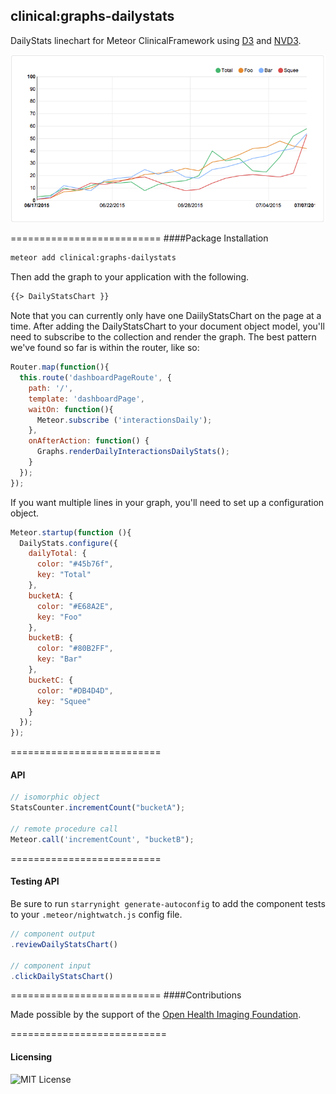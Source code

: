 ## clinical:graphs-dailystats


DailyStats linechart for Meteor ClinicalFramework using [D3](http://d3js.org/) and [NVD3](http://nvd3.org/).  




![DailyStats Screenshot](https://raw.githubusercontent.com/awatson1978/clinical-graphs-dailystats/master/screenshot2.png)

==========================
####Package Installation  

````bash
meteor add clinical:graphs-dailystats
````

Then add the graph to your application with the following.  

````html
{{> DailyStatsChart }}
````  

Note that you can currently only have one DaiilyStatsChart on the page at a time.  After adding the DailyStatsChart to your document object model, you'll need to subscribe to the collection and render the graph.  The best pattern we've found so far is within the router, like so:

````js
Router.map(function(){
  this.route('dashboardPageRoute', {
    path: '/',
    template: 'dashboardPage',
    waitOn: function(){
      Meteor.subscribe ('interactionsDaily');
    },
    onAfterAction: function() {
      Graphs.renderDailyInteractionsDailyStats();
    }
  });
});
````

If you want multiple lines in your graph, you'll need to set up a configuration object.

````js
Meteor.startup(function (){  
  DailyStats.configure({
    dailyTotal: {
      color: "#45b76f",
      key: "Total"
    },
    bucketA: {
      color: "#E68A2E",
      key: "Foo"
    },
    bucketB: {
      color: "#80B2FF",
      key: "Bar"
    },
    bucketC: {
      color: "#DB4D4D",
      key: "Squee"
    }
  });
});
````


==========================
#### API  

````js
// isomorphic object
StatsCounter.incrementCount("bucketA");

// remote procedure call
Meteor.call('incrementCount', "bucketB");
````  


==========================
#### Testing API  

Be sure to run ``starrynight generate-autoconfig`` to add the component tests to your ``.meteor/nightwatch.js`` config file.

````js
// component output
.reviewDailyStatsChart()

// component input
.clickDailyStatsChart()
````  

==========================
####Contributions

Made possible by the support of the [Open Health Imaging Foundation](http://ohif.org/).

===========================
#### Licensing  

![MIT License](https://img.shields.io/badge/license-MIT-blue.svg)
